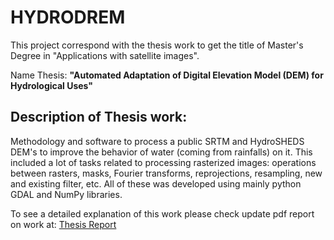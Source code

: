 # HYDRODREM

This project correspond with the thesis work to get the title of Master's 
Degree in "Applications with satellite images".

Name Thesis: **"Automated Adaptation of Digital Elevation Model (DEM) for 
Hydrological Uses"**

## Description of Thesis work: 

Methodology and software to process a public SRTM and HydroSHEDS DEM's to 
improve the behavior of water (coming from rainfalls) on it. This included a
lot of tasks related to processing rasterized images: operations between 
rasters, masks, Fourier transforms, reprojections, resampling, new and existing 
filter, etc. All of these was developed using mainly python GDAL and NumPy libraries. 


To see a detailed explanation of this work please check update pdf report on work at: [Thesis Report](https://github.com/CGuerreroCordova/DEMProcPy/blob/master/doc/Latex/template_tesis_mearte.pdf)
